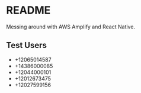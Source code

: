 # README

Messing around with AWS Amplify and React Native.

## Test Users

- +12065014587
- +14386000085
- +12044000101
- +12012673475
- +12027599156
